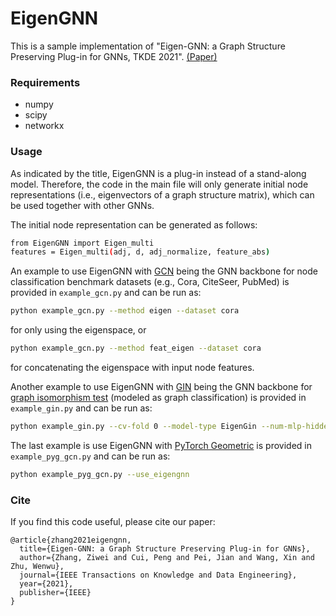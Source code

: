# EigenGNN
This is a sample implementation of "Eigen-GNN: a Graph Structure Preserving Plug-in for GNNs, TKDE 2021". [(Paper)](https://zw-zhang.github.io/files/2021_TKDE_EigenGNN.pdf)

### Requirements
* numpy
* scipy
* networkx

### Usage
As indicated by the title, EigenGNN is a plug-in instead of a stand-along model. Therefore, the code in the main file will only generate initial node representations (i.e., eigenvectors of a graph structure matrix), which can be used together with other GNNs.

The initial node representation can be generated as follows:
```bash
from EigenGNN import Eigen_multi
features = Eigen_multi(adj, d, adj_normalize, feature_abs)
```

An example to use EigenGNN with [GCN](https://github.com/tkipf/gcn) being the GNN backbone for node classification benchmark datasets (e.g., Cora, CiteSeer, PubMed) is provided in `example_gcn.py` and can be run as:
```bash
python example_gcn.py --method eigen --dataset cora
```
for only using the eigenspace, or 
```bash
python example_gcn.py --method feat_eigen --dataset cora
```
for concatenating the eigenspace with input node features.

Another example to use EigenGNN with [GIN](https://arxiv.org/pdf/1810.00826.pdf) being the GNN backbone for [graph isomorphism test](https://github.com/PurdueMINDS/RelationalPooling/) (modeled as graph classification) is provided in `example_gin.py` and can be run as:
```bash
python example_gin.py --cv-fold 0 --model-type EigenGin --num-mlp-hidden 1 --num-gnn-layers 1 --out-weight-dir dir1 --out-log-dir dir2
```
 
The last example is use EigenGNN with [PyTorch Geometric](https://github.com/pyg-team/pytorch_geometric) is provided in `example_pyg_gcn.py` and can be run as:
```bash
python example_pyg_gcn.py --use_eigengnn
```

### Cite
If you find this code useful, please cite our paper:
```
@article{zhang2021eigengnn,
  title={Eigen-GNN: a Graph Structure Preserving Plug-in for GNNs},
  author={Zhang, Ziwei and Cui, Peng and Pei, Jian and Wang, Xin and Zhu, Wenwu},
  journal={IEEE Transactions on Knowledge and Data Engineering},
  year={2021},
  publisher={IEEE}
}
```